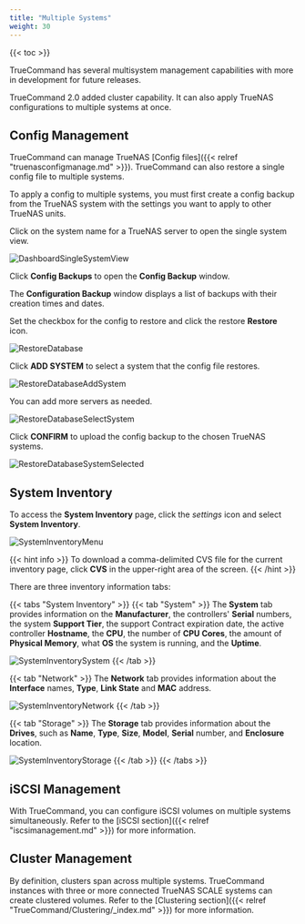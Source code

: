 ```yaml
---
title: "Multiple Systems"
weight: 30
---
```


{{< toc >}}

TrueCommand has several multisystem management capabilities with more in development for future releases.

TrueCommand 2.0 added cluster capability. It can also apply TrueNAS configurations to multiple systems at once. 

## Config Management

TrueCommand can manage TrueNAS [Config files]({{< relref "truenasconfigmanage.md" >}}).
TrueCommand can also restore a single config file to multiple systems.

To apply a config to multiple systems, you must first create a config backup from the TrueNAS system with the settings you want to apply to other TrueNAS units.

Click on the system name for a TrueNAS server to open the single system view.

![DashboardSingleSystemView](/images/TrueCommand/2.0/DashboardSingleSystemView.png "Dashboard Single System View")

Click **Config Backups** to open the **Config Backup** window.

The **Configuration Backup** window displays a list of backups with their creation times and dates.

Set the checkbox for the config to restore and click the <mat-icon role="img" class="mat-icon notranslate material-icons mat-icon-no-color" aria-hidden="true">restore</mat-icon> **Restore** icon.

![RestoreDatabase](/images/TrueCommand/2.0/RestoreDatabase.png "RestoreDatabase")

Click **ADD SYSTEM** to select a system that the config file restores.

![RestoreDatabaseAddSystem](/images/TrueCommand/2.0/RestoreDatabaseAddSystem.png "RestoreDatabaseAddSystem")

You can add more servers as needed.

![RestoreDatabaseSelectSystem](/images/TrueCommand/2.0/RestoreDatabaseSelectSystem.png "RestoreDatabaseSelectSystem")

Click **CONFIRM** to upload the config backup to the chosen TrueNAS systems.

![RestoreDatabaseSystemSelected](/images/TrueCommand/2.0/RestoreDatabaseSystemSelected.png "RestoreDatabaseSystemSelected")

## System Inventory

To access the **System Inventory** page, click the <i class="material-icons" aria-hidden="true" title="Settings">settings</i> icon and select **System Inventory**.

![SystemInventoryMenu](/images/TrueCommand/2.1/SystemInventoryMenu.png "Access the System Inventory Page")

{{< hint info >}}
To download a comma-delimited <file>CVS</file> file for the current inventory page, click **CVS** in the upper-right area of the screen.
{{< /hint >}}

There are three inventory information tabs:

{{< tabs "System Inventory" >}}
{{< tab "System" >}}
The **System** tab provides information on the **Manufacturer**, the controllers' **Serial** numbers, the system **Support Tier**, the support Contract expiration date, the active controller **Hostname**, the **CPU**, the number of **CPU Cores**, the amount of **Physical Memory**, what **OS** the system is running, and the **Uptime**.

![SystemInventorySystem](/images/TrueCommand/2.0/SystemInventorySystem.png "System Information")
{{< /tab >}}

{{< tab "Network" >}}
The **Network** tab provides information about the **Interface** names, **Type**, **Link State** and **MAC** address.

![SystemInventoryNetwork](/images/TrueCommand/2.0/SystemInventoryNetwork.png "System Network Information")
{{< /tab >}}

{{< tab "Storage" >}}
The **Storage** tab provides information about the **Drives**, such as **Name**, **Type**, **Size**, **Model**, **Serial** number, and **Enclosure** location.

![SystemInventoryStorage](/images/TrueCommand/2.0/SystemInventoryStorage.png "System Storage Information")
{{< /tab >}}
{{< /tabs >}}

## iSCSI Management

With TrueCommand, you can configure iSCSI volumes on multiple systems simultaneously.
Refer to the [iSCSI section]({{< relref "iscsimanagement.md" >}}) for more information.

## Cluster Management

By definition, clusters span across multiple systems.
TrueCommand instances with three or more connected TrueNAS SCALE systems can create clustered volumes.
Refer to the [Clustering section]({{< relref "TrueCommand/Clustering/_index.md" >}}) for more information.